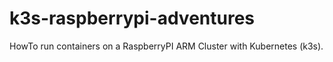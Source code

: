 # k3s-raspberrypi-adventures
HowTo run containers on a RaspberryPI ARM Cluster with Kubernetes (k3s).
